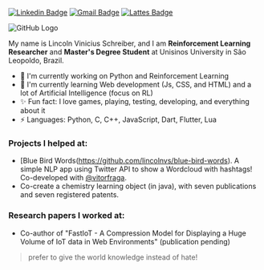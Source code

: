 [![Linkedin Badge](https://img.shields.io/badge/-lincolnvs-063f5b?style=flat-square&logo=Linkedin&logoColor=white&link=https://www.linkedin.com/in/lincolnvs/)](https://www.linkedin.com/in/lincolnvs/)
[![Gmail Badge](https://img.shields.io/badge/-lincolnschreiber@gmail.com-c14438?style=flat-square&logo=Gmail&logoColor=white&link=mailto:lincolnschreiber@gmail.com)](mailto:lincolnschreiber@gmail.com)
[![Lattes Badge](https://img.shields.io/badge/-LincolnSchreiber-060542?style=flat-square&logo=%20&logoColor=white&link=http://lattes.cnpq.br/2067394701405776)](http://lattes.cnpq.br/2067394701405776)

![GitHub Logo](https://raw.githubusercontent.com/godcrampy/godcrampy/master/hello.gif)

My name is Lincoln Vinicius Schreiber, and I am **Reinforcement Learning Researcher** and **Master's Degree Student** at Unisinos University in São Leopoldo, Brazil.

- 🔭 I'm currently working on Python and Reinforcement Learning
- 🌱 I'm currently learning Web development (Js, CSS, and HTML) and a lot of Artificial Intelligence (focus on RL)
- ✨ Fun fact: I love games, playing, testing, developing, and everything about it
- ⚡ Languages: Python, C, C++, JavaScript, Dart, Flutter, Lua

### Projects I helped at:
- [Blue Bird Words(https://github.com/lincolnvs/blue-bird-words). A simple NLP app using Twitter API to show a Wordcloud with hashtags! Co-developed with [@vitorfraga](https://github.com/vitorfraga).
- Co-create a chemistry learning object (in java), with seven publications and seven registered patents.

### Research papers I worked at:
- Co-author of "FastIoT - A Compression Model for Displaying a Huge Volume of IoT data in Web Environments" (publication pending)

> prefer to give the world knowledge instead of hate!

